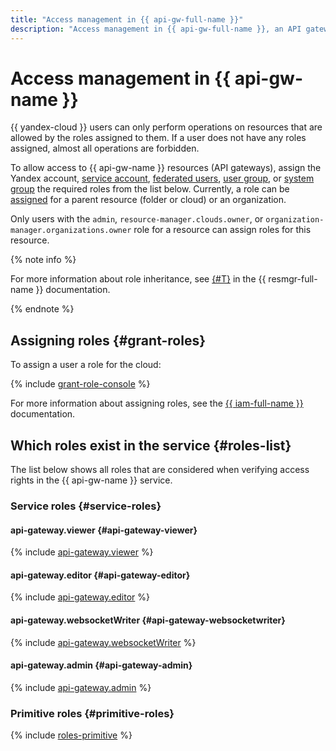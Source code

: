 ```yaml
---
title: "Access management in {{ api-gw-full-name }}"
description: "Access management in {{ api-gw-full-name }}, an API gateway service with OpenAPI 3.0 support. To allow access to resources (API gateways) in {{ api-gw-name }}, assign the required roles to the user from the list below. Currently, a role can only be assigned for a parent resource (folder or cloud)."
---
```


# Access management in {{ api-gw-name }}

{{ yandex-cloud }} users can only perform operations on resources that are allowed by the roles assigned to them. If a user does not have any roles assigned, almost all operations are forbidden.

To allow access to {{ api-gw-name }} resources (API gateways), assign the Yandex account, [service account](../../iam/concepts/users/service-accounts.md), [federated users](../../iam/concepts/federations.md), [user group](../../organization/operations/manage-groups.md), or [system group](../../iam/concepts/access-control/system-group.md) the required roles from the list below. Currently, a role can be [assigned](../../iam/operations/roles/grant.md) for a parent resource (folder or cloud) or an organization.

Only users with the `admin`, `resource-manager.clouds.owner`, or `organization-manager.organizations.owner` role for a resource can assign roles for this resource.

{% note info %}

For more information about role inheritance, see [{#T}](../../resource-manager/concepts/resources-hierarchy.md#access-rights-inheritance) in the {{ resmgr-full-name }} documentation.

{% endnote %}

## Assigning roles {#grant-roles}

To assign a user a role for the cloud:

{% include [grant-role-console](../../_includes/grant-role-console.md) %}

For more information about assigning roles, see the [{{ iam-full-name }}](../../iam/operations/roles/grant.md) documentation.

## Which roles exist in the service {#roles-list}

The list below shows all roles that are considered when verifying access rights in the {{ api-gw-name }} service.

### Service roles {#service-roles}

#### api-gateway.viewer {#api-gateway-viewer}

{% include [api-gateway.viewer](../../_roles/api-gateway/viewer.md) %}

#### api-gateway.editor {#api-gateway-editor}

{% include [api-gateway.editor](../../_roles/api-gateway/editor.md) %}

#### api-gateway.websocketWriter {#api-gateway-websocketwriter}

{% include [api-gateway.websocketWriter](../../_roles/api-gateway/websocketWriter.md) %}

#### api-gateway.admin {#api-gateway-admin}

{% include [api-gateway.admin](../../_roles/api-gateway/admin.md) %}

### Primitive roles {#primitive-roles}

{% include [roles-primitive](../../_includes/roles-primitive.md) %}

